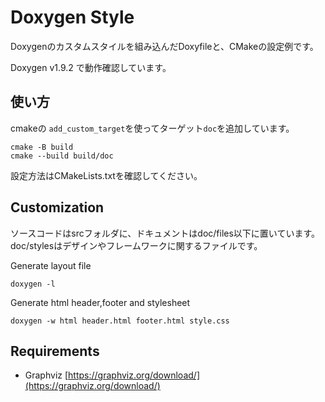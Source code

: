 # Doxygen Style

Doxygenのカスタムスタイルを組み込んだDoxyfileと、CMakeの設定例です。

Doxygen v1.9.2 で動作確認しています。

## 使い方

cmakeの `add_custom_target`を使ってターゲット`doc`を追加しています。

```
cmake -B build
cmake --build build/doc
```

設定方法はCMakeLists.txtを確認してください。

## Customization

ソースコードはsrcフォルダに、ドキュメントはdoc/files以下に置いています。doc/stylesはデザインやフレームワークに関するファイルです。

Generate layout file

`doxygen -l`

Generate html header,footer and stylesheet

`doxygen -w html header.html footer.html style.css`

## Requirements

- Graphviz [https://graphviz.org/download/](https://graphviz.org/download/)